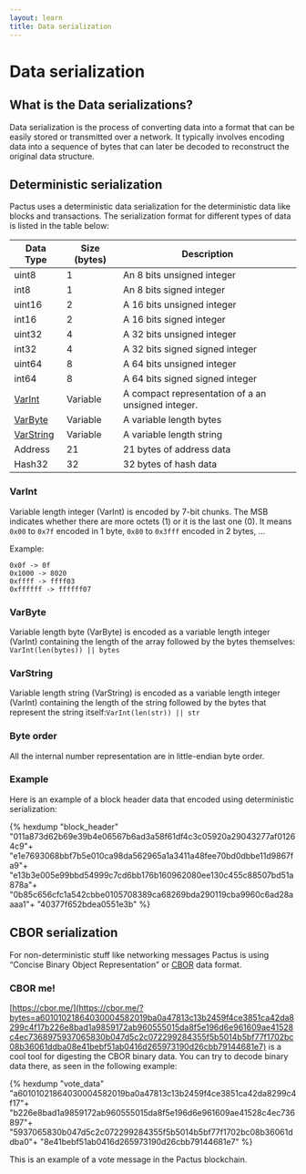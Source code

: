 ```yaml
---
layout: learn
title: Data serialization
---
```


# Data serialization

## What is the Data serializations?

Data serialization is the process of converting data into a format that can be easily stored or transmitted over a network.
It typically involves encoding data into a sequence of bytes that can later be decoded to reconstruct the original data structure.

## Deterministic serialization

Pactus uses a deterministic data serialization for the deterministic data like blocks and transactions.
The serialization format for different types of data is listed in the table below:

| **Data Type**           | **Size (bytes)** | **Description**                                    |
| ----------------------- | ---------------- | -------------------------------------------------- |
| uint8                   | 1                | An 8 bits unsigned integer                         |
| int8                    | 1                | An 8 bits signed integer                           |
| uint16                  | 2                | A 16 bits unsigned integer                         |
| int16                   | 2                | A 16 bits signed integer                           |
| uint32                  | 4                | A 32 bits unsigned integer                         |
| int32                   | 4                | A 32 bits signed signed integer                    |
| uint64                  | 8                | A 64 bits unsigned integer                         |
| int64                   | 8                | A 64 bits signed signed integer                    |
| [VarInt](#varint)       | Variable         | A compact representation of a an unsigned integer. |
| [VarByte](#varbyte)     | Variable         | A variable length bytes                            |
| [VarString](#varstring) | Variable         | A variable length string                           |
| Address                 | 21               | 21 bytes of address data                           |
| Hash32                  | 32               | 32 bytes of hash data                              |

### VarInt

Variable length integer (VarInt) is encoded by 7-bit chunks. The MSB indicates whether there are
more octets (1) or it is the last one (0). It means `0x00` to `0x7f` encoded in 1 byte, `0x80` to
`0x3fff` encoded in 2 bytes, ...

Example:

```text
0x0f -> 0f
0x1000 -> 8020
0xffff -> ffff03
0xffffff -> ffffff07
```

### VarByte

Variable length byte (VarByte) is encoded as a variable length integer (VarInt) containing the
length of the array followed by the bytes themselves: `VarInt(len(bytes)) || bytes`

### VarString

Variable length string (VarString) is encoded as a variable length integer (VarInt) containing the
length of the string followed by the bytes that represent the string
itself:`VarInt(len(str)) || str`

### Byte order

All the internal number representation are in little-endian byte order.

### Example

Here is an example of a block header data that encoded using deterministic serialization:

{% hexdump "block_header"
"011a873d62b69e39b4e06567b6ad3a58f61df4c3c05920a29043277af01264c9"+
"e1e7693068bbf7b5e010ca98da562965a1a3411a48fee70bd0dbbe11d9867fa9"+
"e13b3e005e99bbd54999c7cd6bb176b160962080ee130c455c88507bd51a878a"+
"0b85c656cfc1a542cbbe0105708389ca68269bda290119cba9960c6ad28aaaa1"+
"40377f652bdea0551e3b" %}

## CBOR serialization

For non-deterministic stuff like networking messages Pactus is using “Concise Binary Object
Representation” or [CBOR](https://tools.ietf.org/html/rfc7049) data format.

### CBOR me!

[https://cbor.me/](https://cbor.me/?bytes=a60101021864030004582019ba0a47813c13b2459f4ce3851ca42da8299c4f17b226e8bad1a9859172ab960555015da8f5e196d6e961609ae41528c4ec7368975937065830b047d5c2c072299284355f5b5014b5bf77f1702bc08b36061ddba08e41bebf51ab0416d265973190d26cbb79144681e7)
is a cool tool for digesting the CBOR binary data. You can try to decode binary data there, as seen
in the following example:

{% hexdump "vote_data"
"a60101021864030004582019ba0a47813c13b2459f4ce3851ca42da8299c4f17"+
"b226e8bad1a9859172ab960555015da8f5e196d6e961609ae41528c4ec736897"+
"5937065830b047d5c2c072299284355f5b5014b5bf77f1702bc08b36061ddba0"+
"8e41bebf51ab0416d265973190d26cbb79144681e7" %}

This is an example of a vote message in the Pactus blockchain.
